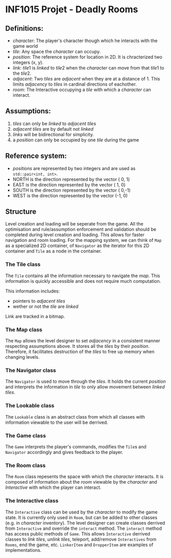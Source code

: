 # INF1015 Projet - Deadly Rooms

## Definitions:
- *character*: The player's character though which he interacts with the game world
- *tile*: Any space the *character* can occupy.
- *position*: The reference system for location in 2D. It is chracterized two integers (x, y).
- *link*:  *tile*1 is *linked* to *tile*2 when the *character* can move from that *tile*1 to the *tile*2.
- *adjacent*: Two *tiles* are *adjacent* when they are at a distance of 1. This limits *adjacency* to *tiles* in cardinal directions of eachother.
- *room*: The Interactive occupying a *tile* with which a *character* can interact.

## Assumptions:
1. *tiles* can only be *linked* to *adjacent tiles* 
2. *adjacent tiles* are  by default not *linked*
3. *links* will be bidirectional for simplicity.
4. a *position* can only be occupied by one *tile* during the game

## Reference system:
- *positions* are represented by two integers and are used as `std::pair<int, int>`.
- NORTH is the direction represented by the vector ( 0, 1)
- EAST  is the direction represented by the vector ( 1, 0)
- SOUTH is the direction represented by the vector ( 0,-1)
- WEST  is the direction represented by the vector (-1, 0)

## Structure
Level creation and loading will be seperate from the game. All the optimisation and rule/assumption enforcement and validation should be completed during level creation and loading. This allows for faster navigation and room loading. For the mapping system, we can think of `Map` as a specialized 2D container, of `Navigator` as the iterator for this 2D container and `Tile` as a node in the container.

### The Tile class
The `Tile` contains all the information necessary to navigate the *map*. This information is quickly accessible and does not require much computation.

This information includes:
- pointers to *adjacent tiles*
- wether or not the *tile* are *linked*

Link are tracked in a bitmap.

### The Map class
The `Map` allows the level designer to set *adjacency* in a consistent manner respecting assumptions above. It stores all the *tiles* by their *position*. Therefore, it facilitates destruction of the *tiles* to free up memory when changing levels.
 
### The Navigator class
The `Navigator` is used to move through the *tiles*. It holds the current *position* and interprets the information in *tile* to only allow movement between *linked tiles*.

### The Lookable class
The `Lookable` class is an abstract class from which all classes with information viewable to the user will be derrived.

### The Game class
The `Game` interprets the player's commands, modifies the `Tile`s and `Navigator` accordingly and gives feedback to the player.

### The Room class
The `Room` class repesents the space with which the *character* interacts. It is composed of information about the *room* viewable by the *character* and *Interactive* with which the player can interact.

### The Interactive class
The `Interactive` class can be used by the *character* to modify the game state. It is currently only used in `Room`, but can be added to other classes (e.g. in *character* inventory). The level designer can create classes derrived from `Interactive` and override the `interact` method. The `interact` method has access public methods of `Game`. This allows `Interactive` derrived classes to *link tiles*, *unlink tiles*, teleport, add/remove `Interactives` from `Rooms`, end the game, etc. `LinkerItem` and `DropperItem` are examples of implementations. 
